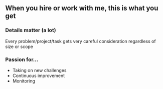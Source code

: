 <!--# ceverhart.github.io-->
## When you hire or work with me, this is what you get
### Details matter (a lot) 

Every problem/project/task gets very careful consideration regardless of size or scope

### Passion for...

- Taking on new challenges
- Continuous improvement
- Monitoring
